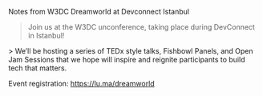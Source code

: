 Notes from W3DC Dreamworld at Devconnect Istanbul

> Join us at the W3DC unconference, taking place during DevConnect in Istanbul!
> 
​> We’ll be hosting a series of TEDx style talks, Fishbowl Panels, and Open Jam Sessions that we hope will inspire and reignite participants to build tech that matters.

Event registration: https://lu.ma/dreamworld

